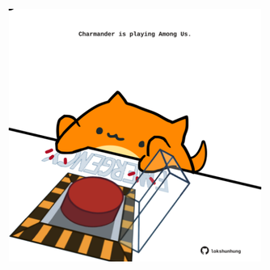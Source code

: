 <!-- built at 26/08/2025, 23:00:37 UTC -->
<p align="center">
  <img width="500" height="500" src="./ReadmeImage.svg">
</p>
